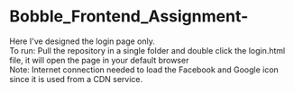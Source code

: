 # Bobble_Frontend_Assignment-
Here I've designed the login page only.</br>
To run: 
Pull the repository in a single folder and double click the login.html file, it will open the page in your default browser</br>
Note: Internet connection needed to load the Facebook and Google icon since it is used from a CDN service.
